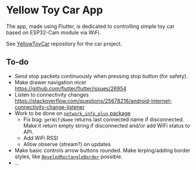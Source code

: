 
# Yellow Toy Car App

The app, made using Flutter, is dedicated to controlling simple toy car based on ESP32-Cam module via WiFi.

See [YellowToyCar](https://github.com/AgainPsychoX/YellowToyCar) repository for the car project.





## To-do

* Send stop packets continuously when pressing stop button (for safety).
* Make drawer navigation nicer https://github.com/flutter/flutter/issues/26954
* Listen to connectivity changes https://stackoverflow.com/questions/25678216/android-internet-connectivity-change-listener 
* Work to be done on [`network_info_plus` package](https://pub.dev/packages/network_info_plus)
	+ Fix bug: `getWifiName` returns last connected name if disconnected. Make it return empty string if disconnected and/or add WiFi status to API.
	+ Add WiFi RSSI
	+ Allow observe (stream?) on updates
* Make basic controls arrow buttons rounded. Make lerping/adding border styles, like [`BeveledRectangleBorder`](https://github.com/flutter/flutter/blob/7048ed95a5ad3e43d697e0c397464193991fc230/packages/flutter/lib/src/painting/beveled_rectangle_border.dart#L51) possible.
* ...


